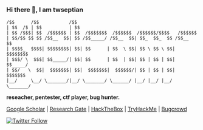 ### Hi there 👋, I am twseptian
```
/$$      /$$           /$$                                            
| $$  /$ | $$          | $$                                            
| $$ /$$$| $$  /$$$$$$ | $$  /$$$$$$$  /$$$$$$  /$$$$$$/$$$$   /$$$$$$ 
| $$/$$ $$ $$ /$$__  $$| $$ /$$_____/ /$$__  $$| $$_  $$_  $$ /$$__  $$
| $$$$_  $$$$| $$$$$$$$| $$| $$      | $$  \ $$| $$ \ $$ \ $$| $$$$$$$$
| $$$/ \  $$$| $$_____/| $$| $$      | $$  | $$| $$ | $$ | $$| $$_____/
| $$/   \  $$|  $$$$$$$| $$|  $$$$$$$|  $$$$$$/| $$ | $$ | $$|  $$$$$$$
|__/     \__/ \_______/|__/ \_______/ \______/ |__/ |__/ |__/ \_______/
``` 
**reseacher, pentester, ctf player, bug hunter.**

[Google Scholar](https://scholar.google.com.tw/citations?user=XMuXhkAAAAAJ&hl=en) | [Research Gate](https://www.researchgate.net/profile/Tri_Septian) | [HackTheBox](https://www.hackthebox.eu/profile/183432) | [TryHackMe](https://tryhackme.com/p/twsterlab) | [Bugcrowd](https://bugcrowd.com/twseptian)

[![Twitter Follow](https://img.shields.io/twitter/follow/twseptian_?label=follow%20%40twseptian_&style=flat-square)](https://twitter.com/twseptian_)
<!--
**twseptian/twseptian** is a ✨ _special_ ✨ repository because its `README.md` (this file) appears on your GitHub profile.

Here are some ideas to get you started:

- 🔭 I’m currently working on ...
- 🌱 I’m currently learning ...
- 👯 I’m looking to collaborate on ...
- 🤔 I’m looking for help with ...
- 💬 Ask me about ...
- 📫 How to reach me: ...
- 😄 Pronouns: ...
- ⚡ Fun fact: ...
-->
